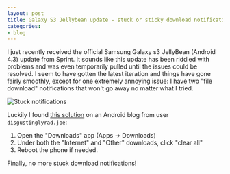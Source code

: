 ```yaml
---
layout: post
title: Galaxy S3 Jellybean update - stuck or sticky download notifications
categories:
- blog
---
```


I just recently received the official Samsung Galaxy s3 JellyBean (Android 4.3) update from Sprint. It sounds like this update has been riddled with problems and was even temporarily pulled until the issues could be resolved. I seem to have gotten the latest iteration and things have gone fairly smoothly, except for one extremely annoying issue: I have two "file download" notifications that won't go away no matter what I tried. 

![Stuck notifications](http://i.imgur.com/QsEWd7F.jpg)

Luckily I found [this solution](http://www.phonesreview.co.uk/2013/11/16/galaxy-s3-android-4-3-update-problems-deepen/#comment-1151270193) on an Android blog from user `disgustinglyrad.joe`:

1. Open the "Downloads" app (Apps -> Downloads)
2. Under both the "Internet" and "Other" downloads, click "clear all"
3. Reboot the phone if needed. 

Finally, no more stuck download notifications! 

